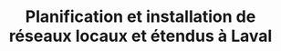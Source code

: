---
title: Planification et installation de réseaux locaux et étendus à Laval
description: "Planiselect est votre référence pour toute planification installation de réseaux locaux et étendus."
titre: Planification et installation de réseaux locaux et étendus
desc: "Le réseau est de nos jours d'une importance capitale dans une entreprise. Laissez-nous vous guider parmi les différentes solutions qui s'offrent à vous."
identifiant: planification-et-installation-reseaux-locaux-et-etendus
i18nlanguage: fr
icon: /img/ico/connected-devices.svg
image: /img/planification-et-installation-7.jpg
banner: /img/planification-et-installation-8.jpg
slidertitle: "Planification et installation de réseaux locaux et étendus"
draft: false
section1:
  title: De l'élaboration à l'installation
  description: >-
    Nous parlons beaucoup de notre expérience et de la qualité de notre travail, mais au bout du compte, le tout doit fonctionner. Le réseau est souvent le cœur même d’une entreprise, surtout avec l’avènement du « sans-papier ». Les réseaux doivent être fiables à 100%. 


    L’expérience et la connaissance acquises avec des années de travail, jumelées à une formation régulière, confèrent à notre entreprise les qualités de base pour planifier, installer et livrer un produit sur lequel le client pourra se fier. 
section2:
  image1: /img/planification-et-installation-5.png
  image2: /img/planification-et-installation-2.jpg
  image3: /img/planification-et-installation-3.jpg
section3:
  title: Certifications du manufacturier
  col1: >-
    Il existe plusieurs options pour les réseaux locaux et étendus. Le choix final, adapté à chaque client, se fait principalement en fonction des besoins en terme de performance et du budget. Notre équipe s’assure de bien guider ses clients afin que le produit final installé réponde parfaitement aux attentes. 


    Toutes nos installations viennent avec une garantie du manufacturier, afin de vous assurer une paix d’esprit totale. Vous pouvez voir la liste de nos certifications du manufacturier à droite.
  col2: >-
    - Partenaire du programme certification SCCL de Leviton 
    - Intégrateur certifié par Oasis 
    - Intégrateur certifié par NCC 
    - Revendeur autorisé à valeur ajoutée 3M Volition 
    - Concepteur et distributeur agréé de système AMP Netconnect 
    - Concepteur et distributeur agréé de système (Hubbell) programme de garantie MISSION CRITICAL 

section4:
  need: false
  title:
  description:
---